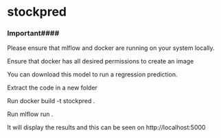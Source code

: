 # stockpred

### Important####

Please ensure that mlflow and docker are running on your system locally. 

Ensure that docker has all desired permissions to create an image

You can download this model to run a regression prediction. 

Extract the code in a new folder

Run docker build -t stockpred . 

Run mlflow run . 

It will display the results and this can be seen on http://localhost:5000 
